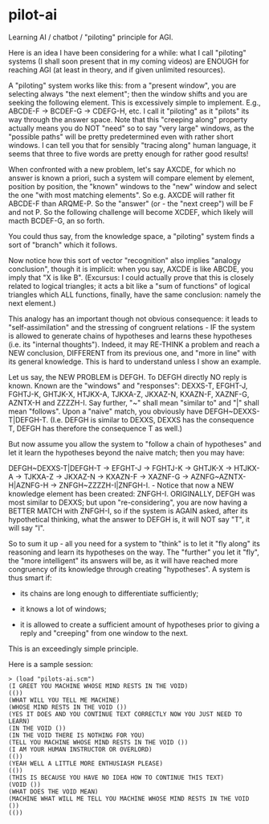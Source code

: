 # pilot-ai
Learning AI / chatbot / "piloting" principle for AGI.

Here is an idea I have been considering for a while: what I call "piloting" systems (I shall soon present that in my coming videos) are ENOUGH for reaching AGI (at least in theory, and if given unlimited resources).

A "piloting" system works like this: from a "present window", you are selecting always "the next element"; then the window shifts and you are seeking the following element. This is excessively simple to implement. E.g., ABCDE-F -> BCDEF-G -> CDEFG-H, etc. I call it "piloting" as it "pilots" its way through the answer space. Note that this "creeping along" property actually means you do NOT "need" so to say "very large" windows, as the "possible paths" will be pretty predetermined even with rather short windows. I can tell you that for sensibly "tracing along" human language, it seems that three to five words are pretty enough for rather good results!

When confronted with a new problem, let's say AXCDE, for which no answer is known a priori, such a system will compare element by element, position by position, the "known" windows to the "new" window and select the one "with most matching elements". So e.g. AXCDE will rather fit ABCDE-F than ARQME-P. So the "answer" (or - the "next creep") will be F and not P. So the following challenge will become XCDEF, which likely will macth BCDEF-G, an so forth.

You could thus say, from the knowledge space, a "piloting" system finds a sort of "branch" which it follows.

Now notice how this sort of vector "recognition" also implies "analogy conclusion", though it is implicit: when you say, AXCDE is like ABCDE, you imply that "X is like B". (Excursus: I could actually prove that this is closely related to logical triangles; it acts a bit like a "sum of functions" of logical triangles which ALL functions, finally, have the same conclusion: namely the next element.)

This analogy has an important though not obvious consequence: it leads to "self-assimilation" and the stressing of congruent relations - IF the system is allowed to generate chains of hypotheses and learns these hypotheses (i.e. its "internal thoughts"). Indeed, it may RE-THINK a problem and reach a NEW conclusion, DIFFERENT from its previous one, and "more in line" with its general knowledge. This is hard to understand unless I show an example.

Let us say, the NEW PROBLEM is DEFGH. To DEFGH directly NO reply is known. Known are the "windows" and "responses": DEXXS-T, EFGHT-J, FGHTJ-K, GHTJK-X, HTJKX-A, TJKXA-Z, JKXAZ-N, KXAZN-F, XAZNF-G, AZNTX-H and ZZZZH-I. Say further, "~" shall mean "similar to" and "|" shall mean "follows". Upon a "naive" match, you obviously have DEFGH~DEXXS-T|DEFGH-T. (I.e. DEFGH is similar to DEXXS, DEXXS has the consequence T, DEFGH has therefore the consequence T as well.)

But now assume you allow the system to "follow a chain of hypotheses" and let it learn the hypotheses beyond the naive match; then you may have:

DEFGH~DEXXS-T|DEFGH-T -> EFGHT-J -> FGHTJ-K -> GHTJK-X -> HTJKX-A -> TJKXA-Z -> JKXAZ-N -> KXAZN-F -> XAZNF-G -> AZNFG~AZNTX-H|AZNFG-H -> ZNFGH~ZZZZH-I|ZNFGH-I. - Notice that now a NEW knowledge element has been created: ZNFGH-I. ORIGINALLY, DEFGH was most similar to DEXXS; but upon "re-considering", you are now having a BETTER MATCH with ZNFGH-I, so if the system is AGAIN asked, after its hypothetical thinking, what the answer to DEFGH is, it will NOT say "T", it will say "I".

So to sum it up - all you need for a system to "think" is to let it "fly along" its reasoning and learn its hypotheses on the way. The "further" you let it "fly", the "more intelligent" its answers will be, as it will have reached more congruency of its knowledge through creating "hypotheses". A system is thus smart if:

- its chains are long enough to differentiate sufficiently;

- it knows a lot of windows;

- it is allowed to create a sufficient amount of hypotheses prior to giving a reply and "creeping" from one window to the next.

This is an exceedingly simple principle.

Here is a sample session:

```
> (load "pilots-ai.scm")
(I GREET YOU MACHINE WHOSE MIND RESTS IN THE VOID)
(())
(WHAT WILL YOU TELL ME MACHINE)
(WHOSE MIND RESTS IN THE VOID ())
(YES IT DOES AND YOU CONTINUE TEXT CORRECTLY NOW YOU JUST NEED TO LEARN)
(IN THE VOID ())
(IN THE VOID THERE IS NOTHING FOR YOU)
(TELL YOU MACHINE WHOSE MIND RESTS IN THE VOID ())
(I AM YOUR HUMAN INSTRUCTOR OR OVERLORD)
(())
(YEAH WELL A LITTLE MORE ENTHUSIASM PLEASE)
(())
(THIS IS BECAUSE YOU HAVE NO IDEA HOW TO CONTINUE THIS TEXT) 
(VOID ())
(WHAT DOES THE VOID MEAN)
(MACHINE WHAT WILL ME TELL YOU MACHINE WHOSE MIND RESTS IN THE VOID ())
(())
```
